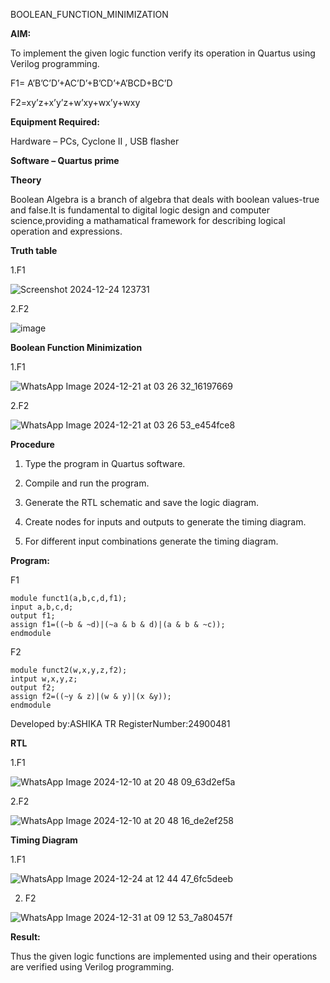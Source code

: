 BOOLEAN_FUNCTION_MINIMIZATION

**AIM:**

To implement the given logic function verify its operation in Quartus using Verilog programming.

F1= A’B’C’D’+AC’D’+B’CD’+A’BCD+BC’D 

F2=xy’z+x’y’z+w’xy+wx’y+wxy

**Equipment Required:**

Hardware – PCs, Cyclone II , USB flasher

**Software – Quartus prime**

**Theory**

Boolean Algebra is a branch of algebra that deals with boolean values-true and false.It is fundamental to digital logic design and computer science,providing a mathamatical framework for describing logical operation and expressions.

**Truth table**

1.F1

![Screenshot 2024-12-24 123731](https://github.com/user-attachments/assets/89012c12-c6bf-479d-ac24-e7f9be52f5aa)



2.F2

![image](https://github.com/user-attachments/assets/5f6816a1-680a-44bf-bcdd-82807c1386eb)

**Boolean Function Minimization**

1.F1

![WhatsApp Image 2024-12-21 at 03 26 32_16197669](https://github.com/user-attachments/assets/ad9ecd38-0cb9-488a-b529-c4289bc9a09f)

2.F2

![WhatsApp Image 2024-12-21 at 03 26 53_e454fce8](https://github.com/user-attachments/assets/d352442c-2c59-4ae2-8689-a659eab56cb1)


**Procedure**

1.	Type the program in Quartus software.

2.	Compile and run the program.

3.	Generate the RTL schematic and save the logic diagram.

4.	Create nodes for inputs and outputs to generate the timing diagram.

5.	For different input combinations generate the timing diagram.


**Program:**

F1

```
module funct1(a,b,c,d,f1);
input a,b,c,d;
output f1;
assign f1=((~b & ~d)|(~a & b & d)|(a & b & ~c));
endmodule
```

F2

```
module funct2(w,x,y,z,f2);
intput w,x,y,z;
output f2;
assign f2=((~y & z)|(w & y)|(x &y));
endmodule
```

Developed by:ASHIKA TR
RegisterNumber:24900481


**RTL**

1.F1

![WhatsApp Image 2024-12-10 at 20 48 09_63d2ef5a](https://github.com/user-attachments/assets/fcd0e1f9-b197-4436-8282-352acff21e5a)


2.F2

![WhatsApp Image 2024-12-10 at 20 48 16_de2ef258](https://github.com/user-attachments/assets/1cdb0fba-53ec-498b-9b1e-6eacd7d4802a)


**Timing Diagram**

1.F1

![WhatsApp Image 2024-12-24 at 12 44 47_6fc5deeb](https://github.com/user-attachments/assets/71b1076d-f96d-43d7-8493-1528c6fe3906)



2. F2

![WhatsApp Image 2024-12-31 at 09 12 53_7a80457f](https://github.com/user-attachments/assets/c707e4f7-b747-48ca-aa0a-9e6d191606e0)


**Result:**

Thus the given logic functions are implemented using and their operations are verified using Verilog programming.

